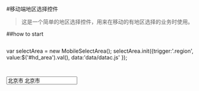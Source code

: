 #移动端地区选择控件
>这是一个简单的地区选择控件，用来在移动的有地区选择的业务时使用。

##how to start


>```
   var selectArea = new MobileSelectArea();
   selectArea.init({trigger:'.region',
                    value:$('#hd_area').val(),
                    data:'data/datac.js'
                });
```


```
  <div id="container1">  <input class="region" id="region" type="text"  value="北京市 北京市" data-value="110000,110000" />
        <input type="hidden" id="hd_area" value="110000,110000"/></div>

```
